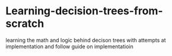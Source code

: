 # Learning-decision-trees-from-scratch
learning the math and logic behind decison trees with attempts at implementation and follow guide on implementatioin
